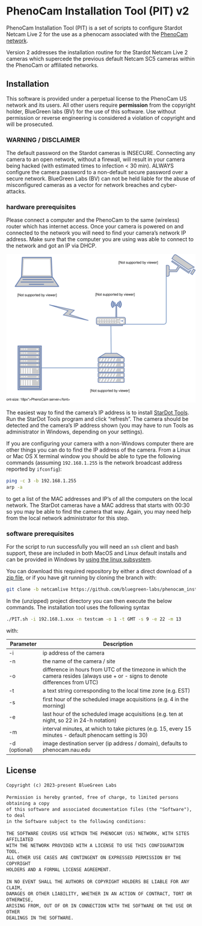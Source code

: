 # PhenoCam Installation Tool (PIT) v2

PhenoCam Installation Tool (PIT) is a set of scripts to configure Stardot Netcam Live 2 for the use as a phenocam associated with the [PhenoCam network](http://phenocam.nau.edu).

Version 2 addresses the installation routine for the Stardot Netcam Live 2 cameras which supercede the previous default Netcam SC5 cameras within the PhenoCam or affiliated networks.

## Installation

This software is provided under a perpetual license to the PhenoCam US network and its users. All other users require **permission** from the copyright holder, BlueGreen labs (BV) for the use of this software. Use without permission or reverse engineering is considered a violation of copyright and will be prosecuted.

### WARNING / DISCLAIMER

The default password on the Stardot cameras is INSECURE. Connecting any camera to an open network, without a firewall, will result in your camera being hacked (with estimated times to infection < 30 min). ALWAYS configure the camera password to a non-default secure password over a secure network. BlueGreen Labs (BV) can not be held liable for the abuse of misconfigured cameras as a vector for network breaches and cyber-attacks.

### hardware prerequisites

Please connect a computer and the PhenoCam to the same (wireless) router which has internet access. Once your camera is powered on and connected to the network you will need to find your camera’s network IP address. Make sure that the computer you are using was able to connect to the network and got an IP via DHCP.

![](./diagram.svg)

The easiest way to find the camera’s IP address is to install [StarDot Tools](http://www.stardot.com/downloads). Run the StarDot Tools program and click “refresh”. The camera should be detected and the camera’s IP address shown (you may have to run Tools as administrator in Windows, depending on your settings).

If you are configuring your camera with a non-Windows computer there are other things you can do to find the IP address of the camera. From a Linux or Mac OS X terminal window you should be able to type the following commands (assuming `192.168.1.255` is the network broadcast address reported by `ifconfig`):

```bash
ping -c 3 -b 192.168.1.255
arp -a
```

to get a list of the MAC addresses and IP’s of all the computers on the local network. The StarDot cameras have a MAC address that starts with 00:30 so you may be able to find the camera that way. Again, you may need help from the local network administrator for this step.

### software prerequisites

For the script to run successfully you will need an `ssh` client and bash support, these are included in both MacOS and Linux default installs and can be provided in Windows by [using the linux subsystem](https://learn.microsoft.com/en-us/windows/wsl/install). 

You can download this required repository by either a direct download of a [zip file](https://github.com/bluegreen-labs/phenocam_installation_tool_v2/), or if you have git running by cloning the branch with:

```bash
git clone -b netcamlive https://github.com/bluegreen-labs/phenocam_installation_tool_v2.git
```

In the (unzipped) project directory you can then execute the below commands. The installation tool uses the following syntax

```bash
./PIT.sh -i 192.168.1.xxx -n testcam -o 1 -t GMT -s 9 -e 22 -m 13

```

with:

| Parameter     | Description |
| ------------- | ------------------------------ |
| -i            | ip address of the camera |
| -n            | the name of the camera / site |
| -o            | difference in hours from UTC of the timezone in which the camera resides (always use + or - signs to denote differences from UTC) |
| -t            | a text string corresponding to the local time zone (e.g. EST) |
| -s            | first hour of the scheduled image acquisitions (e.g. 4 in the morning) |
| -e            | last hour of the scheduled image acquisitions (e.g. ten at night, so 22 in 24-h notation) |
| -m            | interval minutes, at which to take pictures (e.g. 15, every 15 minutes - default phenocam setting is 30) |
| -d (optional) | image destination server (ip address / domain), defaults to phenocam.nau.edu|

## License

```
Copyright (c) 2023-present BlueGreen Labs

Permission is hereby granted, free of charge, to limited persons obtaining a copy
of this software and associated documentation files (the "Software"), to deal
in the Software subject to the following conditions:

THE SOFTWARE COVERS USE WITHIN THE PHENOCAM (US) NETWORK, WITH SITES AFFILIATED
WITH THE NETWORK PROVIDED WITH A LICENSE TO USE THIS CONFIGURATION TOOL.
ALL OTHER USE CASES ARE CONTINGENT ON EXPRESSED PERMISSION BY THE COPYRIGHT
HOLDERS AND A FORMAL LICENSE AGREEMENT.

IN NO EVENT SHALL THE AUTHORS OR COPYRIGHT HOLDERS BE LIABLE FOR ANY CLAIM, 
DAMAGES OR OTHER LIABILITY, WHETHER IN AN ACTION OF CONTRACT, TORT OR OTHERWISE,
ARISING FROM, OUT OF OR IN CONNECTION WITH THE SOFTWARE OR THE USE OR OTHER 
DEALINGS IN THE SOFTWARE.
```
